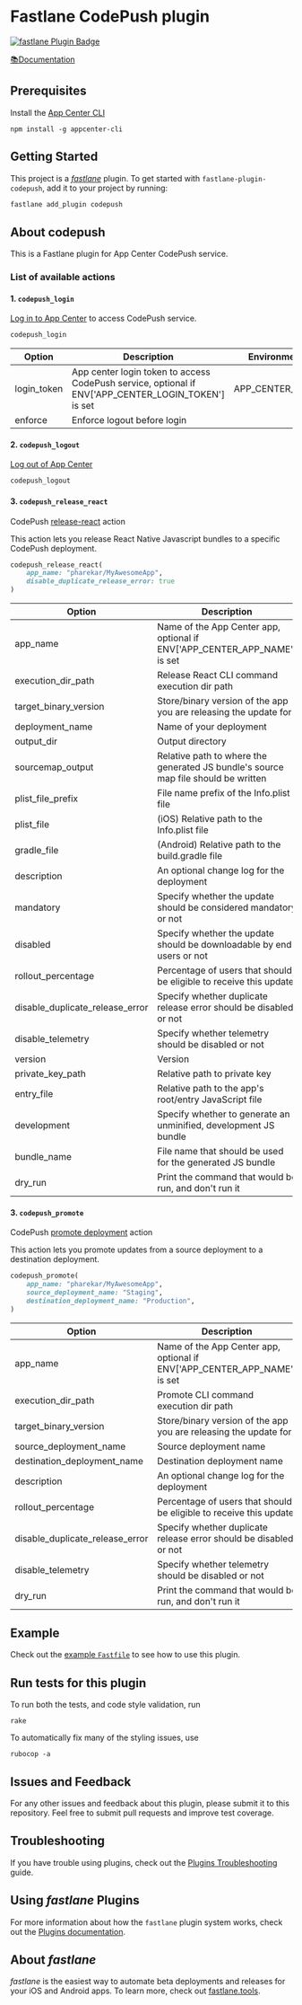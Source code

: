 # Fastlane CodePush plugin

[![fastlane Plugin Badge](https://rawcdn.githack.com/fastlane/fastlane/master/fastlane/assets/plugin-badge.svg)](https://rubygems.org/gems/fastlane-plugin-codepush)

[📚Documentation](https://pranit-harekar.github.io/fastlane-plugin-codepush)

## Prerequisites

Install the [App Center CLI](https://docs.microsoft.com/en-us/appcenter/distribution/codepush/cli#installation)

```
npm install -g appcenter-cli
```

## Getting Started

This project is a [_fastlane_](https://github.com/fastlane/fastlane) plugin. To get started with `fastlane-plugin-codepush`, add it to your project by running:

```bash
fastlane add_plugin codepush
```

## About codepush

This is a Fastlane plugin for App Center CodePush service.

### List of available actions

#### 1. `codepush_login`

[Log in to App Center](https://docs.microsoft.com/en-us/appcenter/distribution/codepush/cli#account-management) to access CodePush service.

```ruby
codepush_login
```

| Option      | Description                                                                                         | Environment Variable   | Default |
| ----------- | --------------------------------------------------------------------------------------------------- | ---------------------- | ------- |
| login_token | App center login token to access CodePush service, optional if ENV['APP_CENTER_LOGIN_TOKEN'] is set | APP_CENTER_LOGIN_TOKEN |         |
| enforce     | Enforce logout before login                                                                         |                        | false   |

#### 2. `codepush_logout`

[Log out of App Center](https://docs.microsoft.com/en-us/appcenter/distribution/codepush/cli#account-management)

```ruby
codepush_logout
```

#### 3. `codepush_release_react`

CodePush [release-react](https://docs.microsoft.com/en-us/appcenter/distribution/codepush/cli#releasing-updates-react-native) action

This action lets you release React Native Javascript bundles to a specific CodePush deployment.

```ruby
codepush_release_react(
    app_name: "pharekar/MyAwesomeApp",
    disable_duplicate_release_error: true
)
```

| Option                          | Description                                                                        | Environment Variable | Default |
| ------------------------------- | ---------------------------------------------------------------------------------- | -------------------- | ------- |
| app_name                        | Name of the App Center app, optional if ENV['APP_CENTER_APP_NAME'] is set          | APP_CENTER_APP_NAME  |         |
| execution_dir_path              | Release React CLI command execution dir path                                       |                      | ./      |
| target_binary_version           | Store/binary version of the app you are releasing the update for                   |                      | "\*"    |
| deployment_name                 | Name of your deployment                                                            |                      | Staging |
| output_dir                      | Output directory                                                                   |                      |         |
| sourcemap_output                | Relative path to where the generated JS bundle's source map file should be written |                      |         |
| plist_file_prefix               | File name prefix of the Info.plist file                                            |                      |         |
| plist_file                      | (iOS) Relative path to the Info.plist file                                         |                      |         |
| gradle_file                     | (Android) Relative path to the build.gradle file                                   |                      |         |
| description                     | An optional change log for the deployment                                          |                      |         |
| mandatory                       | Specify whether the update should be considered mandatory or not                   |                      | false   |
| disabled                        | Specify whether the update should be downloadable by end users or not              |                      | false   |
| rollout_percentage              | Percentage of users that should be eligible to receive this update                 |                      |         |
| disable_duplicate_release_error | Specify whether duplicate release error should be disabled or not                  |                      | false   |
| disable_telemetry               | Specify whether telemetry should be disabled or not                                |                      | false   |
| version                         | Version                                                                            |                      |         |
| private_key_path                | Relative path to private key                                                       |                      |         |
| entry_file                      | Relative path to the app's root/entry JavaScript file                              |                      |         |
| development                     | Specify whether to generate an unminified, development JS bundle                   |                      |         |
| bundle_name                     | File name that should be used for the generated JS bundle                          |                      |         |
| dry_run                         | Print the command that would be run, and don't run it                              |                      | false   |

#### 3. `codepush_promote`

CodePush [promote deployment](https://docs.microsoft.com/en-us/appcenter/distribution/codepush/cli#promoting-updates) action

This action lets you promote updates from a source deployment to a destination deployment.

```ruby
codepush_promote(
    app_name: "pharekar/MyAwesomeApp",
    source_deployment_name: "Staging",
    destination_deployment_name: "Production",
)
```

| Option                          | Description                                                               | Environment Variable | Default |
| ------------------------------- | ------------------------------------------------------------------------- | -------------------- | ------- |
| app_name                        | Name of the App Center app, optional if ENV['APP_CENTER_APP_NAME'] is set | APP_CENTER_APP_NAME  |         |
| execution_dir_path              | Promote CLI command execution dir path                                    |                      | ./      |
| target_binary_version           | Store/binary version of the app you are releasing the update for          |                      | "\*"    |
| source_deployment_name          | Source deployment name                                                    |                      |         |
| destination_deployment_name     | Destination deployment name                                               |                      |         |
| description                     | An optional change log for the deployment                                 |                      |         |
| rollout_percentage              | Percentage of users that should be eligible to receive this update        |                      |         |
| disable_duplicate_release_error | Specify whether duplicate release error should be disabled or not         |                      | false   |
| disable_telemetry               | Specify whether telemetry should be disabled or not                       |                      | false   |
| dry_run                         | Print the command that would be run, and don't run it                     |                      | false   |

## Example

Check out the [example `Fastfile`](examples/ReactNative/fastlane/Fastfile) to see how to use this plugin.

## Run tests for this plugin

To run both the tests, and code style validation, run

```
rake
```

To automatically fix many of the styling issues, use

```
rubocop -a
```

## Issues and Feedback

For any other issues and feedback about this plugin, please submit it to this repository. Feel free to submit pull requests and improve test coverage.

## Troubleshooting

If you have trouble using plugins, check out the [Plugins Troubleshooting](https://docs.fastlane.tools/plugins/plugins-troubleshooting/) guide.

## Using _fastlane_ Plugins

For more information about how the `fastlane` plugin system works, check out the [Plugins documentation](https://docs.fastlane.tools/plugins/create-plugin/).

## About _fastlane_

_fastlane_ is the easiest way to automate beta deployments and releases for your iOS and Android apps. To learn more, check out [fastlane.tools](https://fastlane.tools).
